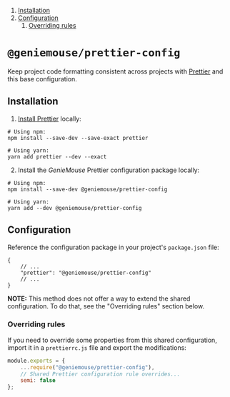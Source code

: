 <!-- MarkdownTOC levels="2,3,4" -->

1. [Installation](#installation)
1. [Configuration](#configuration)
    1. [Overriding rules](#overriding-rules)

<!-- /MarkdownTOC -->

# `@geniemouse/prettier-config`

Keep project code formatting consistent across projects with [Prettier] and this base configuration.

## Installation

1. [Install Prettier] locally:

```shell
# Using npm:
npm install --save-dev --save-exact prettier

# Using yarn:
yarn add prettier --dev --exact
```

2. Install the _GenieMouse_ Prettier configuration package locally:

```shell
# Using npm:
npm install --save-dev @geniemouse/prettier-config

# Using yarn:
yarn add --dev @geniemouse/prettier-config
```

## Configuration

Reference the configuration package in your project's `package.json` file:

```jsonc
{
    // ...
    "prettier": "@geniemouse/prettier-config"
    // ...
}
```

**NOTE:**
This method does not offer a way to extend the shared configuration. To do that, see the "Overriding rules" section below.

### Overriding rules

If you need to override some properties from this shared configuration, import it in a `prettierrc.js` file and export the modifications:

```javascript
module.exports = {
    ...require("@geniemouse/prettier-config"),
    // Shared Prettier configuration rule overrides...
    semi: false
};
```

<!-- LINK REFERENCES -->

[prettier]: https://prettier.io
[install prettier]: https://prettier.io/docs/en/install.html
[prettier configuration file]: https://prettier.io/docs/en/configuration.html

<!-- end: LINK REFERENCES -->
